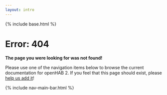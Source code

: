 ```yaml
---
layout: intro
---
```


{% include base.html %}

# Error: 404

**The page you were looking for was not found!** 

Please use one of the navigation items below to browse the current documentation for openHAB 2. If you feel that this page should exist, please [help us add it](https://github.com/openhab/openhab-docs/blob/gh-pages/README.md#contributing-to-the-documentation)!

{% include nav-main-bar.html %}
